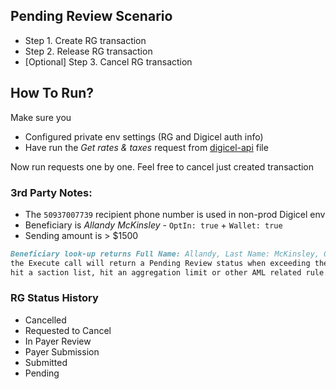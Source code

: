 ## Pending Review Scenario

- Step 1. Create RG transaction
- Step 2. Release RG transaction
- [Optional] Step 3. Cancel RG transaction 

## How To Run?

Make sure you
- Configured private env settings (RG and Digicel auth info)
- Have run the _Get rates & taxes_ request from [digicel-api](https://github.com/igor-tatarnikov-idt/requests-rg-digicel/blob/a8e5ddf4240c2f69cd1354838682f21a026ffd95/digicel-api.http#L59) file

Now run requests one by one. Feel free to cancel just created transaction

### 3rd Party Notes:

- The `50937007739` recipient phone number is used in non-prod Digicel env
- Beneficiary is _Allandy McKinsley_ - `OptIn: true` + `Wallet: true`
- Sending amount is > $1500

```md
Beneficiary look-up returns Full Name: Allandy, Last Name: McKinsley, Optin: true and Wallet: True,
the Execute call will return a Pending Review status when exceeding the AML Limits (e.g $1500),
hit a saction list, hit an aggregation limit or other AML related rule. 
```

### RG Status History

- Cancelled
- Requested to Cancel
- In Payer Review
- Payer Submission
- Submitted
- Pending